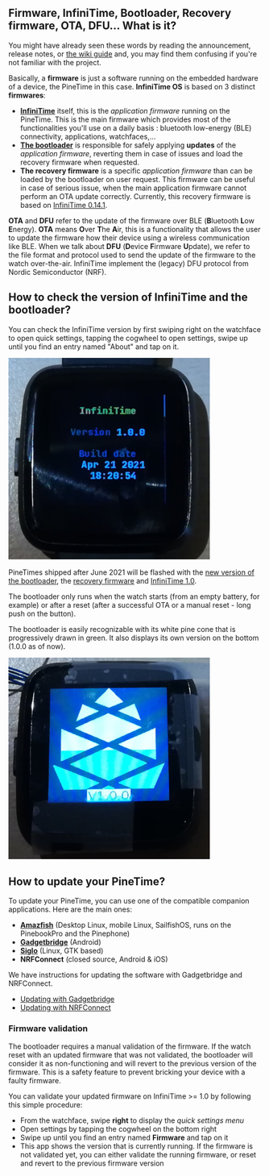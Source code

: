 ## Firmware, InfiniTime, Bootloader, Recovery firmware, OTA, DFU... What is it?

You might have already seen these words by reading the announcement, release notes, or [the wiki guide](https://wiki.pine64.org/wiki/Upgrade_PineTime_to_InfiniTime_1.0.0) and, you may find them confusing if you're not familiar with the project.

Basically, a **firmware** is just a software running on the embedded hardware of a device, the PineTime in this case.
**InfiniTime OS** is based on 3 distinct **firmwares**:
 - **[InfiniTime](https://github.com/InfiniTimeOrg/InfiniTime)** itself, this is the *application firmware* running on the PineTime. This is the main firmware which provides most of the functionalities you'll use on a daily basis : bluetooth low-energy (BLE) connectivity, applications, watchfaces,...
 - **[The bootloader](https://github.com/JF002/pinetime-mcuboot-bootloader)** is responsible for safely applying **updates** of the *application firmware*, reverting them in case of issues and load the recovery firmware when requested.
 - **The recovery firmware** is a specific *application firmware* than can be loaded by the bootloader on user request. This firmware can be useful in case of serious issue, when the main application firmware cannot perform an OTA update correctly. Currently, this  recovery firmware is based on [InfiniTime 0.14.1](https://github.com/InfiniTimeOrg/InfiniTime/releases/tag/0.14.1).

**OTA** and **DFU** refer to the update of the firmware over BLE (**B**luetooth **L**ow **E**nergy). **OTA** means **O**ver **T**he **A**ir, this is a functionality that allows the user to update the firmware how their device using a wireless communication like BLE. When we talk about **DFU** (**D**evice **F**irmware **U**pdate), we refer to the file format and protocol used to send the update of the firmware to the watch over-the-air. InfiniTime implement the (legacy) DFU protocol from Nordic Semiconductor (NRF).

## How to check the version of InfiniTime and the bootloader?

You can check the InfiniTime version by first swiping right on the watchface to open quick settings, tapping the cogwheel to open settings, swipe up until you find an entry named "About" and tap on it.

![InfiniTime 1.0 version](version-1.0.jpg)

PineTimes shipped after June 2021 will be flashed with the [new version of the bootloader](https://github.com/JF002/pinetime-mcuboot-bootloader/releases/tag/1.0.0), the [recovery firmware](https://github.com/InfiniTimeOrg/InfiniTime/releases/tag/0.14.1) and [InfiniTime 1.0](https://github.com/InfiniTimeOrg/InfiniTime/releases/tag/1.0.0).

The bootloader only runs when the watch starts (from an empty battery, for example) or after a reset (after a successful OTA or a manual reset - long push on the button).

The bootloader is easily recognizable with its white pine cone that is progressively drawn in green. It also displays its own version on the bottom (1.0.0 as of now).

![Bootloader 1.0](bootloader-1.0.jpg)

## How to update your PineTime?

To update your PineTime, you can use one of the compatible companion applications. Here are the main ones:

 - **[Amazfish](https://github.com/piggz/harbour-amazfish)** (Desktop Linux, mobile Linux, SailfishOS, runs on the PinebookPro and the Pinephone)
 - **[Gadgetbridge](https://www.gadgetbridge.org/)** (Android)
 - **[Siglo](https://github.com/alexr4535/siglo)** (Linux, GTK based)
 - **NRFConnect** (closed source, Android & iOS)

We have instructions for updating the software with Gadgetbridge and NRFConnect.

 - [Updating with Gadgetbridge](/doc/gettingStarted/ota-gadgetbridge.md)
 - [Updating with NRFConnect](/doc/gettingStarted/ota-nrfconnect.md)

### Firmware validation

The bootloader requires a manual validation of the firmware. If the watch reset with an updated firmware that was not validated, the bootloader will consider it as non-functioning and will revert to the previous version of the firmware. This is a safety feature to prevent bricking your device with a faulty firmware.

You can validate your updated firmware on InfiniTime >= 1.0 by following this simple procedure:

 - From the watchface, swipe **right** to display the *quick settings menu*
 - Open settings by tapping the cogwheel on the bottom right
 - Swipe up until you find an entry named **Firmware** and tap on it
 - This app shows the version that is currently running. If the firmware is not validated yet, you can either validate the running firmware, or reset and revert to the previous firmware version
